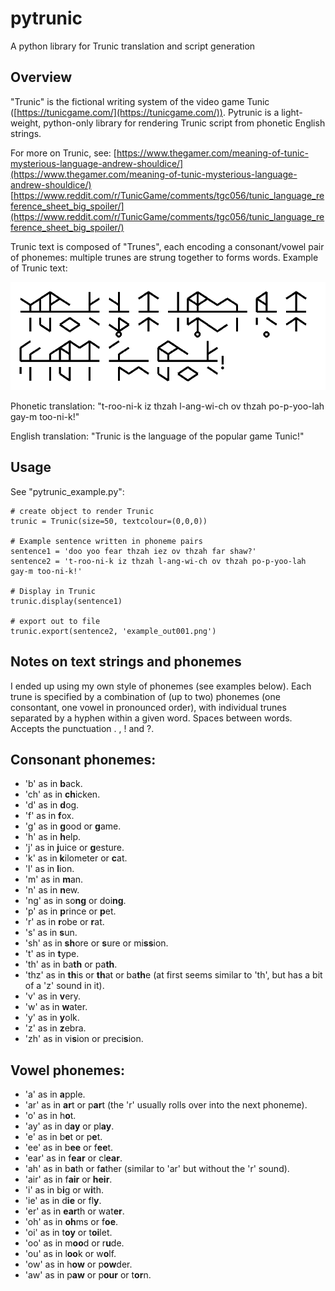 # pytrunic
A python library for Trunic translation and script generation

## Overview

"Trunic" is the fictional writing system of the video game Tunic ([https://tunicgame.com/](https://tunicgame.com/)). Pytrunic is a light-weight, python-only library for rendering Trunic script from phonetic English strings.

For more on Trunic, see:
[https://www.thegamer.com/meaning-of-tunic-mysterious-language-andrew-shouldice/](https://www.thegamer.com/meaning-of-tunic-mysterious-language-andrew-shouldice/)
[https://www.reddit.com/r/TunicGame/comments/tgc056/tunic_language_reference_sheet_big_spoiler/](https://www.reddit.com/r/TunicGame/comments/tgc056/tunic_language_reference_sheet_big_spoiler/)

Trunic text is composed of "Trunes", each encoding a consonant/vowel pair of phonemes: multiple trunes are strung together to forms words. Example of Trunic text:

![Example Trunic](example_out001.png)

Phonetic translation: "t-roo-ni-k iz thzah l-ang-wi-ch ov thzah po-p-yoo-lah gay-m too-ni-k!"

English translation: "Trunic is the language of the popular game Tunic!"

## Usage
See "pytrunic_example.py":

    # create object to render Trunic
    trunic = Trunic(size=50, textcolour=(0,0,0))
    
    # Example sentence written in phoneme pairs
    sentence1 = 'doo yoo fear thzah iez ov thzah far shaw?'
    sentence2 = 't-roo-ni-k iz thzah l-ang-wi-ch ov thzah po-p-yoo-lah gay-m too-ni-k!'
    
    # Display in Trunic
    trunic.display(sentence1)
    
    # export out to file
    trunic.export(sentence2, 'example_out001.png')

## Notes on text strings and phonemes
I ended up using my own style of phonemes (see examples below). Each trune is specified by a combination of (up to two) phonemes (one consontant, one vowel in pronounced order), with individual trunes separated by a hyphen within a given word. Spaces between words. Accepts the punctuation . , ! and ?.

## Consonant phonemes:
* 'b' as in **b**ack.
* 'ch' as in **ch**icken.
* 'd' as in **d**og.
* 'f' as in **f**ox.
* 'g' as in **g**ood or **g**ame.
* 'h' as in **h**elp.
* 'j' as in **j**uice or **g**esture.
* 'k' as in **k**ilometer or **c**at.
* 'l' as in **l**ion.
* 'm' as in **m**an.
* 'n' as in **n**ew.
* 'ng' as in so**ng** or doi**ng**.
* 'p' as in **p**rince or **p**et.
* 'r' as in **r**obe or **r**at.
* 's' as in **s**un.
* 'sh' as in **sh**ore or **s**ure or mi**ss**ion.
* 't' as in **t**ype.
* 'th' as in ba**th** or pa**th**.
* 'thz' as in **th**is or **th**at or ba**th**e (at first seems similar to 'th', but has a bit of a 'z' sound in it). 
* 'v' as in **v**ery.
* 'w' as in **w**ater.
* 'y' as in **y**olk.
* 'z' as in **z**ebra.
* 'zh' as in vi**s**ion or preci**s**ion.

## Vowel phonemes:
* 'a' as in **a**pple.
* 'ar' as in **ar**t or p**ar**t (the 'r' usually rolls over into the next phoneme).
* 'o' as in h**o**t.
* 'ay' as in d**ay** or pl**ay**.
* 'e' as in b**e**t or p**e**t.
* 'ee' as in b**ee** or f**ee**t.
* 'ear' as in f**ear** or cl**ear**.
* 'ah' as in b**a**th or f**a**ther (similar to 'ar' but without the 'r' sound).
* 'air' as in f**air** or **heir**.
* 'i' as in b**i**g or w**i**th.
* 'ie' as in d**ie** or fl**y**.
* 'er' as in **ear**th or wat**er**.
* 'oh' as in **oh**ms or f**oe**.
* 'oi' as in t**oy** or t**oi**let.
* 'oo' as in m**oo**d or r**u**de.
* 'ou' as in l**oo**k or w**o**lf.
* 'ow' as in h**ow** or p**ow**der.
* 'aw' as in p**aw** or p**our** or t**or**n.
